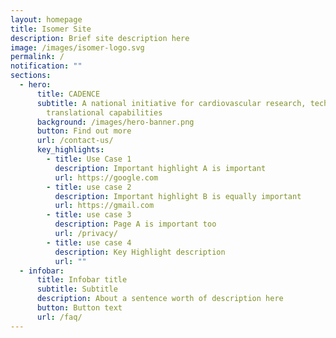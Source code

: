 ```yaml
---
layout: homepage
title: Isomer Site
description: Brief site description here
image: /images/isomer-logo.svg
permalink: /
notification: ""
sections:
  - hero:
      title: CADENCE
      subtitle: A national initiative for cardiovascular research, technology, and
        translational capabilities
      background: /images/hero-banner.png
      button: Find out more
      url: /contact-us/
      key_highlights:
        - title: Use Case 1
          description: Important highlight A is important
          url: https://google.com
        - title: use case 2
          description: Important highlight B is equally important
          url: https://gmail.com
        - title: use case 3
          description: Page A is important too
          url: /privacy/
        - title: use case 4
          description: Key Highlight description
          url: ""
  - infobar:
      title: Infobar title
      subtitle: Subtitle
      description: About a sentence worth of description here
      button: Button text
      url: /faq/
---
```

